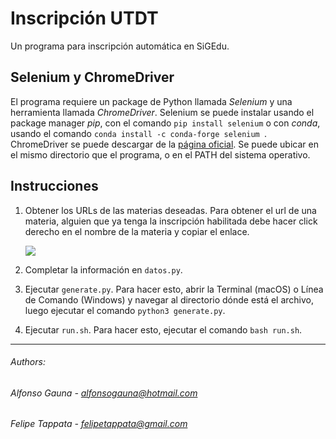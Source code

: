 # Inscripción UTDT

Un programa para inscripción automática en SiGEdu.

## Selenium y ChromeDriver

El programa requiere un package de Python llamada *Selenium* y una herramienta llamada *ChromeDriver*. Selenium se puede instalar usando el package manager *pip*, con el comando `pip install selenium` o con *conda*, usando el comando `conda install -c conda-forge selenium `. ChromeDriver se puede descargar de la [página oficial](https://chromedriver.chromium.org/downloads). Se puede ubicar en el mismo directorio que el programa, o en el PATH del sistema operativo.

## Instrucciones

1.   Obtener los URLs de las materias deseadas. Para obtener el url de una materia, alguien que ya tenga la inscripción habilitada debe hacer click derecho en el nombre de la materia y copiar el enlace.

     ![](https://user-images.githubusercontent.com/6855052/126911816-c3f600dd-3318-499a-9bca-33fd5642f174.png)

2.   Completar la información en `datos.py`.

3.   Ejecutar `generate.py`. Para hacer esto, abrir la Terminal (macOS) o Línea de Comando (Windows) y navegar al directorio dónde está el archivo, luego ejecutar el comando `python3 generate.py`.

4.   Ejecutar `run.sh`. Para hacer esto, ejecutar el comando `bash run.sh`.
___
###### Authors:  
###### Alfonso Gauna - alfonsogauna@hotmail.com  
###### Felipe Tappata - felipetappata@gmail.com
